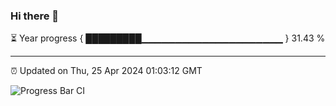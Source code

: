 ### Hi there 👋

⏳ Year progress { █████████▁▁▁▁▁▁▁▁▁▁▁▁▁▁▁▁▁▁▁▁▁ } 31.43 %

---

⏰ Updated on Thu, 25 Apr 2024 01:03:12 GMT

![Progress Bar CI](https://github.com/liununu/liununu/workflows/Progress%20Bar%20CI/badge.svg)
